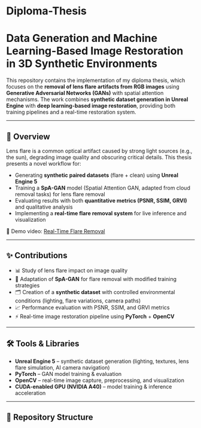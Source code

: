 # Diploma-Thesis
# Data Generation and Machine Learning-Based Image Restoration in 3D Synthetic Environments

This repository contains the implementation of my diploma thesis, which focuses on the **removal of lens flare artifacts from RGB images** using **Generative Adversarial Networks (GANs)** with spatial attention mechanisms. The work combines **synthetic dataset generation in Unreal Engine** with **deep learning-based image restoration**, providing both training pipelines and a real-time restoration system.


---

## 🚀 Overview
Lens flare is a common optical artifact caused by strong light sources (e.g., the sun), degrading image quality and obscuring critical details. This thesis presents a novel workflow for:

- Generating **synthetic paired datasets** (flare + clean) using **Unreal Engine 5**  
- Training a **SpA-GAN** model (Spatial Attention GAN, adapted from cloud removal tasks) for lens flare removal  
- Evaluating results with both **quantitative metrics (PSNR, SSIM, GRVI)** and qualitative analysis  
- Implementing a **real-time flare removal system** for live inference and visualization  

🎥 Demo video: [Real-Time Flare Removal](https://youtu.be/LVj18BssUfc)

---

## ✨ Contributions
- 📊 Study of lens flare impact on image quality  
- 🔧 Adaptation of **SpA-GAN** for flare removal with modified training strategies  
- 🗂️ Creation of a **synthetic dataset** with controlled environmental conditions (lighting, flare variations, camera paths)  
- 📈 Performance evaluation with PSNR, SSIM, and GRVI metrics  
- ⚡ Real-time image restoration pipeline using **PyTorch** + **OpenCV**  

---

## 🛠 Tools & Libraries
- **Unreal Engine 5** – synthetic dataset generation (lighting, textures, lens flare simulation, AI camera navigation)  
- **PyTorch** – GAN model training & evaluation  
- **OpenCV** – real-time image capture, preprocessing, and visualization  
- **CUDA-enabled GPU (NVIDIA A40)** – model training & inference acceleration  

---

## 📂 Repository Structure


